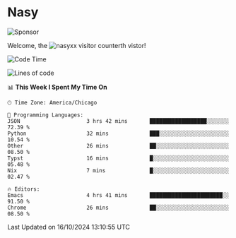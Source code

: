 # Nasy

<!--
<p align="center">
<img height="200" src="https://github-readme-stats.vercel.app/api?username=nasyxx&count_private=true&show_icons=true&theme=dracula&include_all_commits=true"/>
<img height="200" src="https://github-readme-stats.vercel.app/api/top-langs/?username=nasyxx&theme=dracula&hide=html,jupyter+notebook&count_private=true&show_icons=true"/>
</p>

  
----------------
-->

![Sponsor](https://img.shields.io/static/v1.svg?label=Sponsor&message=%E2%9D%A4&logo=GitHub&style=flat&color=pink)
 
Welcome, the ![nasyxx visitor counter](https://count.getloli.com/get/@nasyxx?theme=rule34)th vistor!
 
<!--START_SECTION:waka-->
![Code Time](http://img.shields.io/badge/Code%20Time-4%2C697%20hrs%202%20mins-blue)

![Lines of code](https://img.shields.io/badge/From%20Hello%20World%20I%27ve%20Written-0%20lines%20of%20code-blue)

📊 **This Week I Spent My Time On** 

```text
🕑︎ Time Zone: America/Chicago

💬 Programming Languages: 
JSON                     3 hrs 42 mins       ██████████████████░░░░░░░   72.39 % 
Python                   32 mins             ███░░░░░░░░░░░░░░░░░░░░░░   10.54 % 
Other                    26 mins             ██░░░░░░░░░░░░░░░░░░░░░░░   08.50 % 
Typst                    16 mins             █░░░░░░░░░░░░░░░░░░░░░░░░   05.48 % 
Nix                      7 mins              █░░░░░░░░░░░░░░░░░░░░░░░░   02.47 % 

🔥 Editors: 
Emacs                    4 hrs 41 mins       ███████████████████████░░   91.50 % 
Chrome                   26 mins             ██░░░░░░░░░░░░░░░░░░░░░░░   08.50 % 
```


 Last Updated on 16/10/2024 13:10:55 UTC
<!--END_SECTION:waka-->

<!-- ![visitors](https://visitor-badge.laobi.icu/badge?page_id=nasyxx.nasyxx) -->
